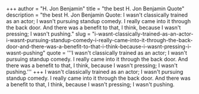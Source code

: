 +++
author = "H. Jon Benjamin"
title = "the best H. Jon Benjamin Quote"
description = "the best H. Jon Benjamin Quote: I wasn't classically trained as an actor; I wasn't pursuing standup comedy. I really came into it through the back door. And there was a benefit to that, I think, because I wasn't pressing; I wasn't pushing."
slug = "i-wasnt-classically-trained-as-an-actor-i-wasnt-pursuing-standup-comedy-i-really-came-into-it-through-the-back-door-and-there-was-a-benefit-to-that-i-think-because-i-wasnt-pressing-i-wasnt-pushing"
quote = '''I wasn't classically trained as an actor; I wasn't pursuing standup comedy. I really came into it through the back door. And there was a benefit to that, I think, because I wasn't pressing; I wasn't pushing.'''
+++
I wasn't classically trained as an actor; I wasn't pursuing standup comedy. I really came into it through the back door. And there was a benefit to that, I think, because I wasn't pressing; I wasn't pushing.
